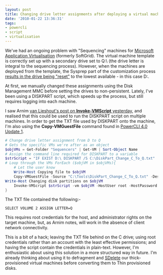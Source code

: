 ```yaml
---
layout: post
title: Changing drive letter assignments after deploying a virtual machine from a template
date: '2010-01-22 13:36:31'
tags:
- powercli
- script
- virtualisation
---
```



We've had an ongoing problem with "Sequencing" machines for [Microsoft Application Virtualisation](http://en.wikipedia.org/wiki/Microsoft_Application_Virtualization) (formerly SoftGrid). The virtual machine template is correctly set up with a secondary drive set to Q:\ (the drive letter is integral to the sequencing process). However, when the machines are deployed from the template, the Sysprep part of the customization process [results in the drive being "reset"](http://social.technet.microsoft.com/forums/en-US/itprovistadeployment/thread/694daccd-a48d-4529-9aaa-555cda297038) to the lowest available  - in this case D:\.

At first, we manually changed these assignments using the Disk Management MMC before setting the drives to non-persistent. Lately, I've been using a DISKPART script, which speeds up the process, but still requires logging into each machine.

I saw Arnim [van Lieshout's post on **Invoke-VMScript** yesterday](http://www.van-lieshout.com/2010/01/powercli-get-wmi-info-from-isolated-guests/), and realised that this could be used to run the DISKPART script on multiple machines. In order to get the TXT file used by DISKPART onto the machine, I'm also using the **Copy-VMGuestFile** command found in [PowerCLI 4.0 Update 1](http://www.vmware.com/support/developer/windowstoolkit/wintk40u1/windowstoolkit40U1-200911-releasenotes.html).

```powershell
# Change drive letter assignment from D to Q
# Gets the specific VMs we're after as an object
$objVMs = Get-Folder "Sequencers" | Get-VM | Sort-Object Name
# Assign the command line required for DISKPART to a variable
$strScript = "IF EXIST D:\ DISKPART /S C:\DiskPart_Change_C_To_Q.txt" 
# Loop through the VMs ForEach ($objVM in $objVMs){ 
    # Let the user know
    Write-Host Copying file to $objVM
    Copy-VMGuestFile -Source "C:\Tools\DiskPart_Change_C_To_Q.txt" -Destination "c:\" -LocalToGuest -VM $objVM -HostUser root -HostPassword password -GuestUser Administrator -GuestPassword password 
Write-Host Changing disk partitions on $objVM
    Invoke-VMScript $strScript -vm $objVM -HostUser root -HostPassword password -GuestUser Administrator -GuestPassword password -ScriptType "bat"
}
```
The TXT file contained the following:-

`SELECT VOLUME 2 ASSIGN LETTER=Q`

This requires root credentials for the host, and administrator rights on the target machine, but, as Arnim notes, will work in the absence of client network connectivity.

This is a bit of a hack; leaving the TXT file behind on the C drive; using root credentials rather than an account with the least effective permissions; and having the script contain the credentials in plain-text. However, I'm enthusiastic about using this solution in a more structured way in future. I'm already thinking about using it to defragment and [SDelete](http://technet.microsoft.com/en-us/sysinternals/bb897443.aspx) our thick-provisioned virtual machines before converting them to Thin provisioned disks.


